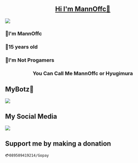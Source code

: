 <h2 align="center"><a href="https://github.com/MannOffc/MannOffc/">Hi I'm MannOffc👋</a></h2>
<img src="https://telegra.ph/file/0d079bed7f7e321e41d62.jpg">
<h3>🌠I'm MannOffc</h3>
<h3>🎉15 years old</h3>
<h3>🎏I'm Not Progamers</h3>
<h3 align="center">You Can Call Me MannOffc or Hyugimura</h3>

## MyBotz🎐
<img src="https://telegra.ph/file/df6f13cbfd27411073893.jpg">

## My Social Media
<a href="tiktok.com/@hyugimura"><img src="https://telegra.ph/file/9be1fef5b28a7a1ae6946.jpg"></a>

## Support me by making a donation
```💳089509419214/Gopay```


